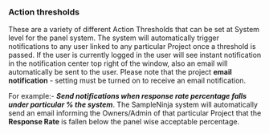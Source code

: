 ### Action thresholds
These are a variety of different Action Thresholds that can be set at System level for the panel system. The system will automatically trigger notifications to any user linked to any particular Project once a threshold is passed. If the user is currently logged in the user will see instant notification in the notification center top right of the window, also an email will automatically be sent to the user. Please note that the project **email notification** - setting must be turned on to receive an email notification.

For example:- _**Send notifications when response rate percentage falls under particular % the system**_.  The SampleNinja system will automatically send an email informing the Owners/Admin of that particular Project that the **Response Rate** is fallen below the panel wise acceptable percentage.
